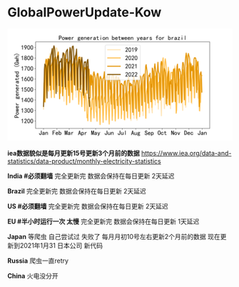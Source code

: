 # GlobalPowerUpdate-Kow

![](./image/brazil/brazil_line_chart.png)

**iea数据貌似是每月更新15号更新3个月前的数据**
https://www.iea.org/data-and-statistics/data-product/monthly-electricity-statistics

**India #必须翻墙**
完全更新完 数据会保持在每日更新 2天延迟

**Brazil**
完全更新完 数据会保持在每日更新 2天延迟

**US #必须翻墙**
完全更新完 数据会保持在每日更新 2天延迟

**EU #半小时运行一次 太慢**
完全更新完 数据会保持在每日更新 1天延迟

**Japan**
等爬虫 自己尝试过 失败了 每月月初10号左右更新2个月前的数据
现在更新到2021年1月31
日本公司 新代码

**Russia**
爬虫一直retry

**China**
火电没分开
